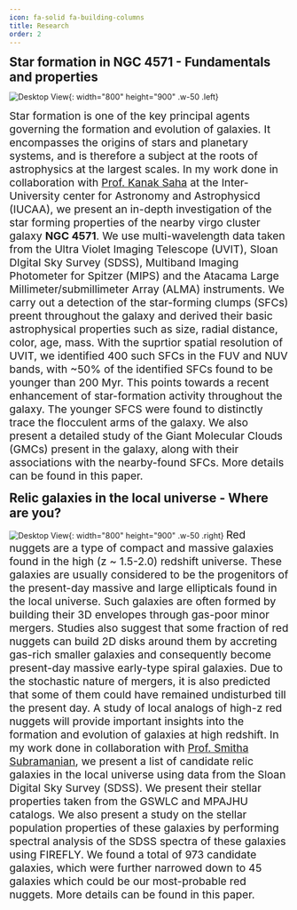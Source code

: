```yaml
---
icon: fa-solid fa-building-columns
title: Research
order: 2
---
```


<span style="font-size: 1.4rem;"> **Star formation in NGC 4571 - Fundamentals and properties** </span>

![Desktop View](../../assets/img/5.SFC_Age_D.png){: width="800" height="900" .w-50 .left} 

<span style="font-size: 1.2rem;"> Star formation is one of the key principal agents governing the formation and evolution of galaxies. It encompasses the origins of stars and planetary systems, and is therefore a subject at the roots of astrophysics at the largest scales. In my work done in collaboration with [Prof. Kanak Saha](https://web.iucaa.in/~kanak/) at the Inter-University center for Astronomy and Astrophysicd (IUCAA), we present an in-depth investigation of the star forming properties of the nearby virgo cluster galaxy **NGC 4571**. We use multi-wavelength data taken from the Ultra Violet Imaging Telescope (UVIT), Sloan DIgital Sky Survey (SDSS), Multiband Imaging Photometer for Spitzer (MIPS) and the Atacama Large Millimeter/submillimeter Array (ALMA) instruments. We carry out a detection of the star-forming clumps (SFCs) preent throughout the galaxy and derived their basic astrophysical properties such as size, radial distance, color, age, mass. With the suprtior spatial resolution of UVIT, we identified 400 such SFCs in the FUV and NUV bands, with ~50% of the identified SFCs found to be younger than 200 Myr. This points towards a recent enhancement of star-formation activity throughout the galaxy. The younger SFCS were found to distinctly trace the flocculent arms of the galaxy. We also present a detailed study of the Giant Molecular Clouds (GMCs) present in the galaxy, along with their associations with the nearby-found SFCs. More details can be found in this paper. </span>


<span style="font-size: 1.4rem;"> **Relic galaxies in the local universe - Where are you?** </span>

![Desktop View](../../assets/img/10.Consolidated.png){: width="800" height="900" .w-50 .right}
<span style="font-size: 1.2rem;"> Red nuggets are a type of compact and massive galaxies found in the high (z ~ 1.5-2.0) redshift universe. These galaxies are usually considered to be the progenitors of the present-day massive and large ellipticals found in the local universe. Such galaxies are often formed by building their 3D envelopes through gas-poor minor mergers. Studies also suggest that some fraction of red nuggets can build 2D disks around them by accreting gas-rich smaller galaxies and consequently become present-day massive early-type spiral galaxies. Due to the stochastic nature of mergers, it is also predicted that some of them could have remained undisturbed till the present day. A study of local analogs of high-z red nuggets will provide important insights into the formation and evolution of galaxies at high redshift. In my work done in collaboration with [Prof. Smitha Subramanian](https://www.iiap.res.in/?q=smithasubramanian), we present a list of candidate relic galaxies in the local universe using data from the Sloan Digital Sky Survey (SDSS). We present their stellar properties taken from the GSWLC and MPAJHU catalogs. We also present a study on the stellar population properties of these galaxies by performing spectral analysis of the SDSS spectra of these galaxies using FIREFLY. We found a total of 973 candidate galaxies, which were further narrowed down to 45 galaxies which could be our most-probable red nuggets. More details can be found in this paper. </span>

<!--
**Indian Institute of Astrophysics, Bengaluru**  &emsp; &emsp; &emsp; &emsp; &emsp; &emsp; &emsp; &emsp; &emsp; &emsp; &emsp; &emsp; &emsp; August 2022 - ongoing  
Postgraduate researcher (GC2: Stars and galaxies group)  
Advisor: [Prof. Smitha Subramanian](https://www.iiap.res.in/?q=smithasubramanian)  
Project: A search for relic galaxies in the local universe  

**Inter-University Centre for Astronomy and Astrophysics, Pune**  &emsp; &emsp; &emsp; &emsp; &emsp; &emsp; May 2021 - July 2022  
Master's thesis intern (Astrosat Ultra Deep Field (AUDF) team)  
Advisor: [Prof. Kanak Saha](https://web.iucaa.in/~kanak/)    
Project: Deciphering the young star-forming regions in NGC 4571: A UVIT-SDSS-ALMA study  --> 